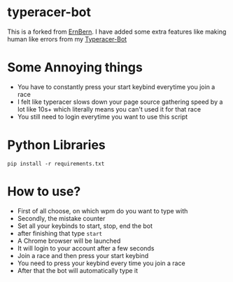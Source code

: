 # typeracer-bot
This is a forked from [ErnBern](https://github.com/ErnBern). I have added some extra features like making human like errors from my [Typeracer-Bot](https://github.com/metaversefish/Typeracer-Bot-Local)

# Some Annoying things
- You have to constantly press your start keybind everytime you join a race
- I felt like typeracer slows down your page source gathering speed by a lot like 10s+ which literally means you can't used it for that race
- You still need to login everytime you want to use this script

# Python Libraries

```
pip install -r requirements.txt
```

# How to use?
- First of all choose, on which wpm do you want to type with
- Secondly, the mistake counter
- Set all your keybinds to start, stop, end the bot
- after finishing that type `start`
- A Chrome browser will be launched
- It will login to your account after a few seconds
- Join a race and then press your start keybind
- You need to press your keybind every time you join a race
- After that the bot will automatically type it